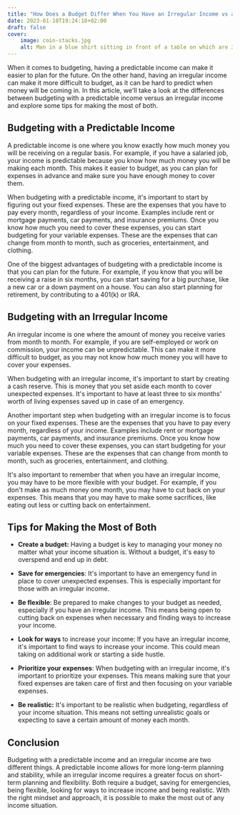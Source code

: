 ```yaml
---
title: "How Does a Budget Differ When You Have an Irregular Income vs a Predictable Income?"
date: 2023-01-18T19:24:18+02:00
draft: false
cover:
    image: coin-stacks.jpg
    alt: Man in a blue shirt sitting in front of a table on which are 3 stacks of gold colored coins
---
```


When it comes to budgeting, having a predictable income can make it easier to plan for the future. On the other hand, having an irregular income can make it more difficult to budget, as it can be hard to predict when money will be coming in. In this article, we'll take a look at the differences between budgeting with a predictable income versus an irregular income and explore some tips for making the most of both.

## Budgeting with a Predictable Income

A predictable income is one where you know exactly how much money you will be receiving on a regular basis. For example, if you have a salaried job, your income is predictable because you know how much money you will be making each month. This makes it easier to budget, as you can plan for expenses in advance and make sure you have enough money to cover them.

When budgeting with a predictable income, it's important to start by figuring out your fixed expenses. These are the expenses that you have to pay every month, regardless of your income. Examples include rent or mortgage payments, car payments, and insurance premiums. Once you know how much you need to cover these expenses, you can start budgeting for your variable expenses. These are the expenses that can change from month to month, such as groceries, entertainment, and clothing.

One of the biggest advantages of budgeting with a predictable income is that you can plan for the future. For example, if you know that you will be receiving a raise in six months, you can start saving for a big purchase, like a new car or a down payment on a house. You can also start planning for retirement, by contributing to a 401(k) or IRA.

##  Budgeting with an Irregular Income

An irregular income is one where the amount of money you receive varies from month to month. For example, if you are self-employed or work on commission, your income can be unpredictable. This can make it more difficult to budget, as you may not know how much money you will have to cover your expenses.

When budgeting with an irregular income, it's important to start by creating a cash reserve. This is money that you set aside each month to cover unexpected expenses. It's important to have at least three to six months' worth of living expenses saved up in case of an emergency.

Another important step when budgeting with an irregular income is to focus on your fixed expenses. These are the expenses that you have to pay every month, regardless of your income. Examples include rent or mortgage payments, car payments, and insurance premiums. Once you know how much you need to cover these expenses, you can start budgeting for your variable expenses. These are the expenses that can change from month to month, such as groceries, entertainment, and clothing.

It's also important to remember that when you have an irregular income, you may have to be more flexible with your budget. For example, if you don't make as much money one month, you may have to cut back on your expenses. This means that you may have to make some sacrifices, like eating out less or cutting back on entertainment.

## Tips for Making the Most of Both

- **Create a budget:** Having a budget is key to managing your money no matter what your income situation is. Without a budget, it's easy to overspend and end up in debt.

- **Save for emergencies**: It's important to have an emergency fund in place to cover unexpected expenses. This is especially important for those with an irregular income.

- **Be flexible**: Be prepared to make changes to your budget as needed, especially if you have an irregular income. This means being open to cutting back on expenses when necessary and finding ways to increase your income.

- **Look for ways** to increase your income: If you have an irregular income, it's important to find ways to increase your income. This could mean taking on additional work or starting a side hustle.

- **Prioritize your expenses**: When budgeting with an irregular income, it's important to prioritize your expenses. This means making sure that your fixed expenses are taken care of first and then focusing on your variable expenses.

- **Be realistic:** It's important to be realistic when budgeting, regardless of your income situation. This means not setting unrealistic goals or expecting to save a certain amount of money each month.

## Conclusion

Budgeting with a predictable income and an irregular income are two different things. A predictable income allows for more long-term planning and stability, while an irregular income requires a greater focus on short-term planning and flexibility. Both require a budget, saving for emergencies, being flexible, looking for ways to increase income and being realistic. With the right mindset and approach, it is possible to make the most out of any income situation.

